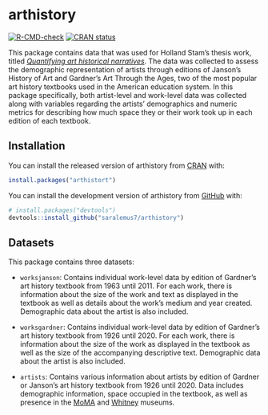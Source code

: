
<!-- README.md is generated from README.Rmd. Please edit that file -->

# arthistory

<!-- badges: start -->

[![R-CMD-check](https://github.com/saralemus7/arthistory/workflows/R-CMD-check/badge.svg)](https://github.com/saralemus7/arthistory/actions)
[![CRAN
status](https://www.r-pkg.org/badges/version/arthistory)](https://cran.r-project.org/package=arthistory)
<!-- badges: end -->

This package contains data that was used for Holland Stam’s thesis work,
titled [*Quantifying art historical
narratives*](https://doi.org/10.7924/r4dn48h0w). The data was collected
to assess the demographic representation of artists through editions of
Janson’s History of Art and Gardner’s Art Through the Ages, two of the
most popular art history textbooks used in the American education
system. In this package specifically, both artist-level and work-level
data was collected along with variables regarding the artists’
demographics and numeric metrics for describing how much space they or
their work took up in each edition of each textbook.

## Installation

You can install the released version of arthistory from
[CRAN](https://cran.r-project.org/) with:

``` r
install.packages("arthistort")
```

You can install the development version of arthistory from
[GitHub](https://github.com/) with:

``` r
# install.packages("devtools")
devtools::install_github("saralemus7/arthistory")
```

## Datasets

This package contains three datasets:

-   `worksjanson`: Contains individual work-level data by edition of
    Gardner’s art history textbook from 1963 until 2011. For each work,
    there is information about the size of the work and text as
    displayed in the textbook as well as details about the work’s medium
    and year created. Demographic data about the artist is also
    included.

-   `worksgardner`: Contains individual work-level data by edition of
    Gardner’s art history textbook from 1926 until 2020. For each work,
    there is information about the size of the work as displayed in the
    textbook as well as the size of the accompanying descriptive text.
    Demographic data about the artist is also included.

-   `artists`: Contains various information about artists by edition of
    Gardner or Janson’s art history textbook from 1926 until 2020. Data
    includes demographic information, space occupied in the textbook, as
    well as presence in the [MoMA](https://www.moma.org/) and
    [Whitney](https://whitney.org/) museums.
